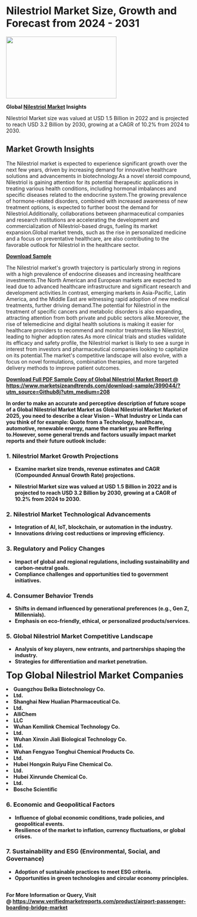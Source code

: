 <H1>Nilestriol Market Size, Growth and Forecast from 2024 - 2031</H1><img class="aligncenter size-medium wp-image-584254" src="https://thirdeyenews.in/wp-content/uploads/2024/09/Global-Market-Research-300x168.jpeg" alt="" width="300" height="168" /><p><strong>Global&nbsp;<a href="https://www.marketsizeandtrends.com/download-sample/399044/?utm_source=Github8j?utm_medium=208">Nilestriol Market</a> Insights</strong></p><p>Nilestriol Market size was valued at USD 1.5 Billion in 2022 and is projected to reach USD 3.2 Billion by 2030, growing at a CAGR of 10.2% from 2024 to 2030.</p><p><h2>Market Growth Insights</h2> <p>The Nilestriol market is expected to experience significant growth over the next few years, driven by increasing demand for innovative healthcare solutions and advancements in biotechnology.As a novel steroid compound, Nilestriol is gaining attention for its potential therapeutic applications in treating various health conditions, including hormonal imbalances and specific diseases related to the endocrine system.The growing prevalence of hormone-related disorders, combined with increased awareness of new treatment options, is expected to further boost the demand for Nilestriol.Additionally, collaborations between pharmaceutical companies and research institutions are accelerating the development and commercialization of Nilestriol-based drugs, fueling its market expansion.Global market trends, such as the rise in personalized medicine and a focus on preventative healthcare, are also contributing to the favorable outlook for Nilestriol in the healthcare sector.</p> <p><strong><a href="sample-download-link">Download Sample</a></strong></p> <p>The Nilestriol market's growth trajectory is particularly strong in regions with a high prevalence of endocrine diseases and increasing healthcare investments.The North American and European markets are expected to lead due to advanced healthcare infrastructure and significant research and development activities.In contrast, emerging markets in Asia-Pacific, Latin America, and the Middle East are witnessing rapid adoption of new medical treatments, further driving demand.The potential for Nilestriol in the treatment of specific cancers and metabolic disorders is also expanding, attracting attention from both private and public sectors alike.Moreover, the rise of telemedicine and digital health solutions is making it easier for healthcare providers to recommend and monitor treatments like Nilestriol, leading to higher adoption rates.As more clinical trials and studies validate its efficacy and safety profile, the Nilestriol market is likely to see a surge in interest from investors and pharmaceutical companies looking to capitalize on its potential.The market's competitive landscape will also evolve, with a focus on novel formulations, combination therapies, and more targeted delivery methods to improve patient outcomes.</p> <p><strong><a href="more-info-link"></p><p><span class=""><strong>Download Full PDF Sample Copy of Global Nilestriol Market Report</strong> @ <a href="https://www.marketsizeandtrends.com/download-sample/399044/?utm_source=Github8j?utm_medium=208" target="_blank">https://www.marketsizeandtrends.com/download-sample/399044/?utm_source=Github8j?utm_medium=208</a></span></p><p>In order to make an accurate and perceptive description of future scope of a Global&nbsp;Nilestriol Market Market as Global&nbsp;Nilestriol Market Market of 2025, you need to describe a clear Vision &ndash; What Industry or Linda can you think of for example: Quote from a Technology, healthcare, automotive, renewable energy, name the market you are Reffering to.However, some general trends and factors usually impact market reports and their future outlook include:</p><h3>1.&nbsp;<strong>Nilestriol Market Growth Projections</strong></h3><ul><li>Examine market size trends, revenue estimates and CAGR (Compounded Annual Growth Rate) projections.</li><li><p>Nilestriol Market size was valued at USD 1.5 Billion in 2022 and is projected to reach USD 3.2 Billion by 2030, growing at a CAGR of 10.2% from 2024 to 2030.</p></li></ul><h3>2.&nbsp;<strong>Nilestriol Market Technological Advancements</strong></h3><ul><li>Integration of AI, IoT, blockchain, or automation in the industry.</li><li>Innovations driving cost reductions or improving efficiency.</li></ul><h3>3.&nbsp;<strong>Regulatory and Policy Changes</strong></h3><ul><li>Impact of global and regional regulations, including sustainability and carbon-neutral goals.</li><li>Compliance challenges and opportunities tied to government initiatives.</li></ul><h3>4.&nbsp;<strong>Consumer Behavior Trends</strong></h3><ul><li>Shifts in demand influenced by generational preferences (e.g., Gen Z, Millennials).</li><li>Emphasis on eco-friendly, ethical, or personalized products/services.</li></ul><h3>5.&nbsp;<strong>Global Nilestriol Market Competitive Landscape</strong></h3><ul><li>Analysis of key players, new entrants, and partnerships shaping the industry.</li><li>Strategies for differentiation and market penetration.</li></ul><p data-pm-slice="1 1 []"><span style="color: inherit; font-family: inherit; font-size: 25px;">Top Global Nilestriol Market Companies</span></p><div class="" data-test-id=""><p><li>Guangzhou Belka Biotechnology Co.</li><li> Ltd.</li><li> Shanghai New Hualian Pharmaceutical Co.</li><li> Ltd.</li><li> AlliChem</li><li> LLC</li><li> Wuhan Kemilink Chemical Technology Co.</li><li> Ltd.</li><li> Wuhan Xinxin Jiali Biological Technology Co.</li><li> Ltd.</li><li> Wuhan Fengyao Tonghui Chemical Products Co.</li><li> Ltd.</li><li> Hubei Hongxin Ruiyu Fine Chemical Co.</li><li> Ltd.</li><li> Hubei Xinrunde Chemical Co.</li><li> Ltd.</li><li> Bosche Scientific</li></p></div><h3>6.&nbsp;<strong>Economic and Geopolitical Factors</strong></h3><ul><li>Influence of global economic conditions, trade policies, and geopolitical events.</li><li>Resilience of the market to inflation, currency fluctuations, or global crises.</li></ul><h3>7.&nbsp;<strong>Sustainability and ESG (Environmental, Social, and Governance)</strong></h3><ul><li>Adoption of sustainable practices to meet ESG criteria.</li><li>Opportunities in green technologies and circular economy principles.</li></ul><h2><strong style="font-size: 14px;">For More Information or Query, Visit @&nbsp;</strong><a style="background-color: #ffffff; font-size: 14px;" href="https://www.marketsizeandtrends.com/report/nilestriol-market/" target="_blank">https://www.verifiedmarketreports.com/product/airport-passenger-boarding-bridge-market</a></h2>